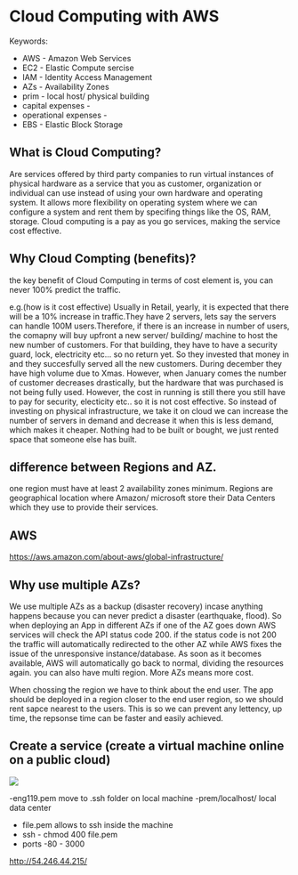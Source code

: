 # Cloud Computing with AWS 

Keywords:
- AWS - Amazon Web Services
- EC2 - Elastic Compute sercise
- IAM - Identity Access Management
- AZs - Availability Zones
- prim - local host/ physical building
- capital expenses -
- operational expenses - 
- EBS - Elastic Block Storage

## What is Cloud Computing?
Are services offered by third party companies to run virtual instances of physical hardware as a service that you as  customer, organization or individual can use instead of using your own hardware and operating system. It allows more flexibility on operating system where we can configure a system and rent them by specifing things like the OS, RAM, storage. 
Cloud computing is a pay as you go services, making the service cost effective.

## Why Cloud Compting (benefits)?
the key benefit of Cloud Computing in terms of cost element is, you can never 100% predict the traffic.

e.g.(how is it cost effective)
Usually in Retail, yearly, it is expected that there will be a 10% increase in traffic.They have 2 servers, lets say the servers can handle 100M users.Therefore, if there is an increase in number of users, the comapny will buy upfront a new server/ building/ machine to host the new number of customers. For that building, they have to have a security guard, lock, electricity etc... so no return yet. So they invested that money in and they succesfully served all the new customers. During december they have high volume due to Xmas. However, when January comes the number of customer decreases drastically, but the hardware that was purchased is not being fully used. However, the cost in running is still there you still have to pay for security, electicity etc.. so it is not cost effective. So instead of investing on physical infrastructure, we take it on cloud we can increase the number of servers in demand and decrease it when this is less demand, which makes it cheaper. Nothing had to be built or bought, we just rented space that someone else has built.

## difference between Regions and AZ.
one region must have at least 2 availability zones minimum. Regions are geographical location where Amazon/ microsoft store their Data Centers which they use to provide their services. 

## AWS
https://aws.amazon.com/about-aws/global-infrastructure/

## Why use multiple AZs?
We use multiple AZs as a backup (disaster recovery) incase anything happens because you can never predict a disaster (earthquake, flood). So when deploying an App in different AZs if one of the AZ goes down AWS services will check the API status code 200. if the status code is not 200 the traffic will automatically redirected to the other AZ while AWS fixes the issue of the unresponsive instance/database. As soon as it becomes available, AWS will automatically go back to normal, dividing the resources again. you can also have multi region. More AZs means more cost. 

When chossing the region we have to think about the end user. The app should be deployed in a region closer to the end user region, so we should rent sapce nearest to the users. This is so we can prevent any lettency, up time, the repsonse time can be faster and easily achieved.

## Create a service (create a virtual machine online on a public cloud) 


![](images/AWS)

-eng119.pem move to .ssh folder on local machine 
-prem/localhost/ local data center
- file.pem allows to ssh inside the machine
- ssh - chmod 400 file.pem
- ports -80 - 3000

http://54.246.44.215/


